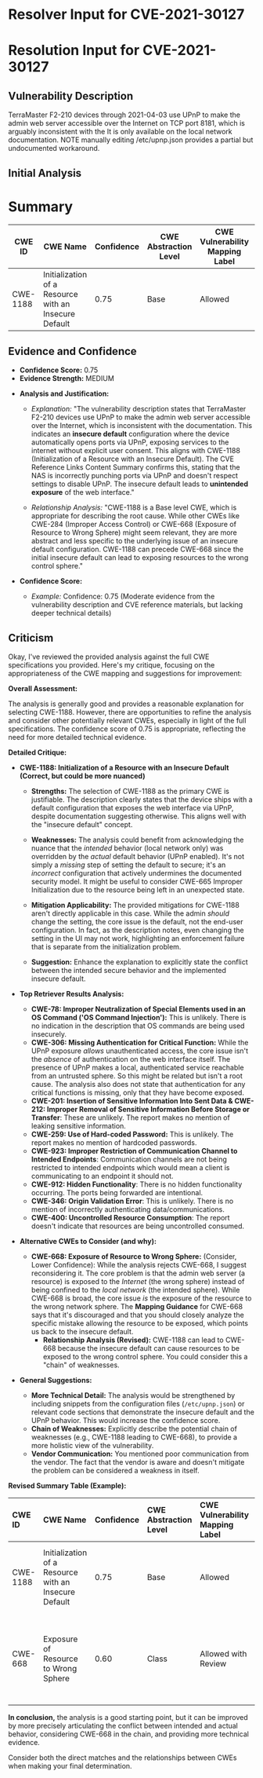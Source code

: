 # Resolver Input for CVE-2021-30127

# Resolution Input for CVE-2021-30127

## Vulnerability Description
TerraMaster F2-210 devices through 2021-04-03 use UPnP to make the admin web server accessible over the Internet on TCP port 8181, which is arguably inconsistent with the It is only available on the local network documentation. NOTE manually editing /etc/upnp.json provides a partial but undocumented workaround.

## Initial Analysis
# Summary
| CWE ID | CWE Name | Confidence | CWE Abstraction Level | CWE Vulnerability Mapping Label | CWE-Vulnerability Mapping Notes |
|---|---|---|---|---|---|
| CWE-1188 | Initialization of a Resource with an Insecure Default | 0.75 | Base | Allowed | Primary CWE |

## Evidence and Confidence

*   **Confidence Score:** 0.75
*   **Evidence Strength:** MEDIUM

- **Analysis and Justification:**  
  - *Explanation:* "The vulnerability description states that TerraMaster F2-210 devices use UPnP to make the admin web server accessible over the Internet, which is inconsistent with the documentation. This indicates an **insecure default** configuration where the device automatically opens ports via UPnP, exposing services to the internet without explicit user consent. This aligns with CWE-1188 (Initialization of a Resource with an Insecure Default). The CVE Reference Links Content Summary confirms this, stating that the NAS is incorrectly punching ports via UPnP and doesn't respect settings to disable UPnP. The insecure default leads to **unintended exposure** of the web interface."
  
  - *Relationship Analysis:* "CWE-1188 is a Base level CWE, which is appropriate for describing the root cause. While other CWEs like CWE-284 (Improper Access Control) or CWE-668 (Exposure of Resource to Wrong Sphere) might seem relevant, they are more abstract and less specific to the underlying issue of an insecure default configuration. CWE-1188 can precede CWE-668 since the initial insecure default can lead to exposing resources to the wrong control sphere."

- **Confidence Score:**  
  - *Example:* Confidence: 0.75 (Moderate evidence from the vulnerability description and CVE reference materials, but lacking deeper technical details)

## Criticism
Okay, I've reviewed the provided analysis against the full CWE specifications you provided. Here's my critique, focusing on the appropriateness of the CWE mapping and suggestions for improvement:

**Overall Assessment:**

The analysis is generally good and provides a reasonable explanation for selecting CWE-1188. However, there are opportunities to refine the analysis and consider other potentially relevant CWEs, especially in light of the full specifications. The confidence score of 0.75 is appropriate, reflecting the need for more detailed technical evidence.

**Detailed Critique:**

*   **CWE-1188: Initialization of a Resource with an Insecure Default (Correct, but could be more nuanced)**

    *   **Strengths:** The selection of CWE-1188 as the primary CWE is justifiable. The description clearly states that the device ships with a default configuration that exposes the web interface via UPnP, despite documentation suggesting otherwise. This aligns well with the "insecure default" concept.
    *   **Weaknesses:** The analysis could benefit from acknowledging the nuance that the *intended* behavior (local network only) was overridden by the *actual* default behavior (UPnP enabled). It's not simply a *missing* step of setting the default to secure; it's an *incorrect* configuration that actively undermines the documented security model. It might be useful to consider CWE-665 Improper Initialization due to the resource being left in an unexpected state.

    *   **Mitigation Applicability:**  The provided mitigations for CWE-1188 aren't directly applicable in this case. While the admin *should* change the setting, the core issue is the default, not the end-user configuration. In fact, as the description notes, even changing the setting in the UI may not work, highlighting an enforcement failure that is separate from the initialization problem.

    *   **Suggestion:** Enhance the explanation to explicitly state the conflict between the intended secure behavior and the implemented insecure default.

*   **Top Retriever Results Analysis:**

    *   **CWE-78: Improper Neutralization of Special Elements used in an OS Command ('OS Command Injection'):** This is unlikely. There is no indication in the description that OS commands are being used insecurely.
    *   **CWE-306: Missing Authentication for Critical Function:** While the UPnP exposure *allows* unauthenticated access, the core issue isn't the *absence* of authentication on the web interface itself. The presence of UPnP makes a local, authenticated service reachable from an untrusted sphere. So this might be related but isn't a root cause. The analysis also does not state that authentication for any critical functions is missing, only that they have become exposed.
    *   **CWE-201: Insertion of Sensitive Information Into Sent Data & CWE-212: Improper Removal of Sensitive Information Before Storage or Transfer**: These are unlikely. The report makes no mention of leaking sensitive information.
    *   **CWE-259: Use of Hard-coded Password:** This is unlikely. The report makes no mention of hardcoded passwords.
    *   **CWE-923: Improper Restriction of Communication Channel to Intended Endpoints**: Communication channels are not being restricted to intended endpoints which would mean a client is communicating to an endpoint it should not.
    *   **CWE-912: Hidden Functionality**: There is no hidden functionality occurring. The ports being forwarded are intentional.
    *    **CWE-346: Origin Validation Error**: This is unlikely. There is no mention of incorrectly authenticating data/communications.
    *    **CWE-400: Uncontrolled Resource Consumption**: The report doesn't indicate that resources are being uncontrolled consumed.

*   **Alternative CWEs to Consider (and why):**

    *   **CWE-668: Exposure of Resource to Wrong Sphere:** (Consider, Lower Confidence): While the analysis rejects CWE-668, I suggest reconsidering it. The core problem is that the admin web server (a resource) is exposed to the *Internet* (the wrong sphere) instead of being confined to the *local network* (the intended sphere).  While CWE-668 is broad, the core issue *is* the exposure of the resource to the wrong network sphere. The **Mapping Guidance** for CWE-668 says that it's discouraged and that you should closely analyze the specific mistake allowing the resource to be exposed, which points us back to the insecure default.
        *    **Relationship Analysis (Revised):**  CWE-1188 can lead to CWE-668 because the insecure default can cause resources to be exposed to the wrong control sphere. You could consider this a "chain" of weaknesses.

*   **General Suggestions:**

    *   **More Technical Detail:** The analysis would be strengthened by including snippets from the configuration files (`/etc/upnp.json`) or relevant code sections that demonstrate the insecure default and the UPnP behavior. This would increase the confidence score.
    *   **Chain of Weaknesses:** Explicitly describe the potential chain of weaknesses (e.g., CWE-1188 leading to CWE-668), to provide a more holistic view of the vulnerability.
    *   **Vendor Communication:** You mentioned poor communication from the vendor. The fact that the vendor is aware and doesn't mitigate the problem can be considered a weakness in itself.

**Revised Summary Table (Example):**

| CWE ID    | CWE Name                                        | Confidence | CWE Abstraction Level | CWE Vulnerability Mapping Label | CWE-Vulnerability Mapping Notes                                                                                                                                                                                             |
| :-------- | :---------------------------------------------- | :--------- | :-------------------- | :------------------------------ | :-------------------------------------------------------------------------------------------------------------------------------------------------------------------------------------------------------------------------- |
| CWE-1188  | Initialization of a Resource with an Insecure Default | 0.75       | Base                  | Allowed                       | Primary CWE: UPnP enabled by default, contrary to intended behavior and documentation.                                                                                                                                   |
| CWE-668 | Exposure of Resource to Wrong Sphere | 0.60 | Class | Allowed with Review | Secondary CWE: Insecure Default leads to exposing the admin web server to the internet, not just the local network. |

**In conclusion,** the analysis is a good starting point, but it can be improved by more precisely articulating the conflict between intended and actual behavior, considering CWE-668 in the chain, and providing more technical evidence.

Consider both the direct matches and the relationships between CWEs
when making your final determination.
        
